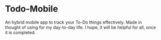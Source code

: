 # Todo-Mobile
An hybrid mobile app to track your To-Do things effectively. Made in thought of using for my day-to-day life. I hope, it will be helpful for all, once it is completed.
